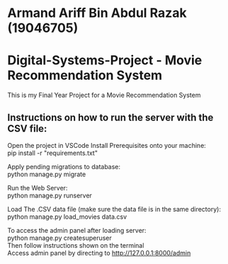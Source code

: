 # Armand Ariff Bin Abdul Razak (19046705)
# Digital-Systems-Project - Movie Recommendation System
This is my Final Year Project for a Movie Recommendation System 


## Instructions on how to run the server with the CSV file:
Open the project in VSCode
Install Prerequisites onto your machine:  
  pip install -r "requirements.txt"

Apply pending migrations to database:  
  python manage.py migrate

Run the Web Server:  
  python manage.py runserver

Load The .CSV data file (make sure the data file is in the same directory):  
  python manage.py load_movies data.csv

To access the admin panel after loading server:  
  python manage.py createsuperuser  
Then follow instructions shown on the terminal  
Access admin panel by directing to http://127.0.0.1:8000/admin
